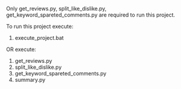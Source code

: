 Only get_reviews.py, split_like_dislike.py, get_keyword_spareted_comments.py are required to run this project.

To run this project execute:
1. execute_project.bat

  OR execute:
   
1. get_reviews.py
2. split_like_dislike.py
3. get_keyword_spareted_comments.py
4. summary.py
